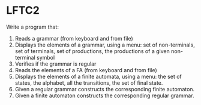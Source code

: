# LFTC2
Write a program that:
1. Reads a grammar (from keyboard and from file)
2. Displays the elements of a grammar, using a menu: set of non-terminals, set of terminals, set of productions, the productions of a given non-terminal symbol
3. Verifies if the grammar is regular
4. Reads the elements of a FA (from keyboard and from file)
5. Displays the elements of a finite automata, using a menu: the set of states, the alphabet, all the transitions, the set of final state.
6. Given a regular grammar constructs the corresponding finite automaton.
7. Given a finite automaton constructs the corresponding regular grammar.
